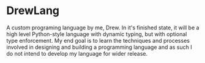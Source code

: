 # DrewLang
A custom programing language by me, Drew. In it's finished state, it will be a high level Python-style language with dynamic typing, but with optional type enforcement. My end goal is to learn the techniques and processes involved in designing and building a programming language and as such I do not intend to develop my language for wider release. 
